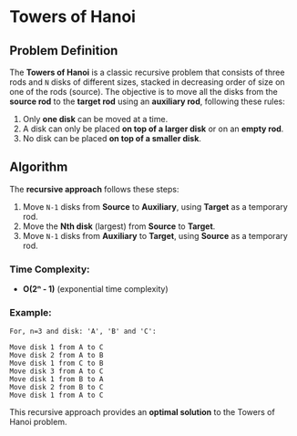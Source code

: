 # Towers of Hanoi

## Problem Definition
The **Towers of Hanoi** is a classic recursive problem that consists of three rods and `N` disks of different sizes, stacked in decreasing order of size on one of the rods (source). The objective is to move all the disks from the **source rod** to the **target rod** using an **auxiliary rod**, following these rules:

1. Only **one disk** can be moved at a time.
2. A disk can only be placed **on top of a larger disk** or on an **empty rod**.
3. No disk can be placed **on top of a smaller disk**.

## Algorithm
The **recursive approach** follows these steps:

1. Move `N-1` disks from **Source** to **Auxiliary**, using **Target** as a temporary rod.
2. Move the **Nth disk** (largest) from **Source** to **Target**.
3. Move `N-1` disks from **Auxiliary** to **Target**, using **Source** as a temporary rod.

### Time Complexity:
- **O(2ⁿ - 1)** (exponential time complexity)

### Example:
```
For, n=3 and disk: 'A', 'B' and 'C':

Move disk 1 from A to C
Move disk 2 from A to B
Move disk 1 from C to B
Move disk 3 from A to C
Move disk 1 from B to A
Move disk 2 from B to C
Move disk 1 from A to C
```

This recursive approach provides an **optimal solution** to the Towers of Hanoi problem.